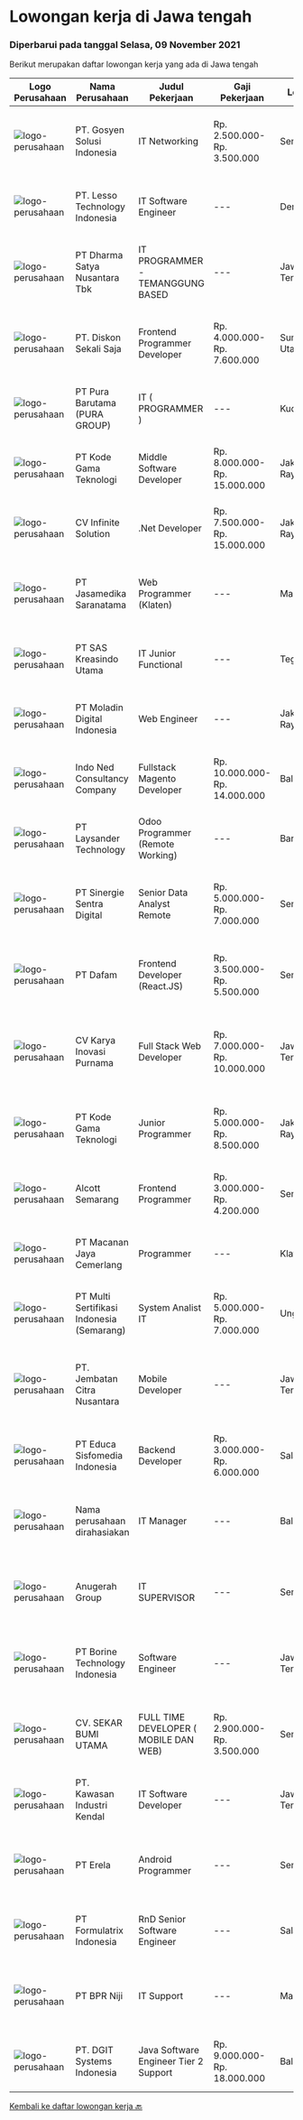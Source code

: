 
  # Lowongan kerja di Jawa tengah

  ### Diperbarui pada tanggal Selasa, 09 November 2021

  Berikut merupakan daftar lowongan kerja yang ada di Jawa tengah

  |Logo Perusahaan | Nama Perusahaan | Judul Pekerjaan | Gaji Pekerjaan | Lokasi | Deskripsi | Tanggal diunggah | Pranala |
  | -------------- | --------------- | --------------- | --------- | --------- | -------------- | ------- | ----------- |
  |![logo-perusahaan](https://image-service-cdn.seek.com.au/2feb51da208729a102ac6ab5a137cbb0193e7b8d/ee4dce1061f3f616224767ad58cb2fc751b8d2dc)|PT. Gosyen Solusi Indonesia|IT Networking|Rp. 2.500.000-Rp. 3.500.000|Semarang|Deskripsi PekerjaanKualifikasi : Kandidat harus memiliki setidaknya Gelar Sarjana di Teknik (Elektro), Teknik (Komputer/Telekomunikasi), Ilmu...|Sabtu, 06 November 2021|https://www.jobstreet.co.id/id/job/it-networking-3681409?token=0~9f339ab5-c716-416a-87dc-cd302d16852a&sectionRank=1&jobId=jobstreet-id-job-3681409|
|![logo-perusahaan](https://image-service-cdn.seek.com.au/d705fb1b70229dfbc46d19f86bd200296f2574d4/ee4dce1061f3f616224767ad58cb2fc751b8d2dc)|PT. Lesso Technology Indonesia|IT Software Engineer|---|Demak|Job Description: Improving system quality by identifying issues and common patterns, and developing standard operating procedures Enhancing...|Minggu, 07 November 2021|https://www.jobstreet.co.id/id/job/it-software-engineer-3673260?token=0~9f339ab5-c716-416a-87dc-cd302d16852a&sectionRank=2&jobId=jobstreet-id-job-3673260|
|![logo-perusahaan](https://image-service-cdn.seek.com.au/3f711d508edc48e2f496769c97e787d14ea386e9/ee4dce1061f3f616224767ad58cb2fc751b8d2dc)|PT Dharma Satya Nusantara Tbk|IT PROGRAMMER - TEMANGGUNG BASED|---|Jawa Tengah|Job Description: Memastikan tersedianya aplikasi melalui kegiatan pembuatan program guna mendukung kebutuhan bisnis berdasarkan design aplikasi yang...|Senin, 08 November 2021|https://www.jobstreet.co.id/id/job/it-programmer-temanggung-based-3681713?token=0~9f339ab5-c716-416a-87dc-cd302d16852a&sectionRank=3&jobId=jobstreet-id-job-3681713|
|![logo-perusahaan](https://image-service-cdn.seek.com.au/37da413d1d78b985b44db2cacac2517bee9e42db/ee4dce1061f3f616224767ad58cb2fc751b8d2dc)|PT. Diskon Sekali Saja|Frontend Programmer Developer|Rp. 4.000.000-Rp. 7.600.000|Sumatera Utara|# Paham php dan web development# Memiliki Team work effort# Kami memberikan benefit saham (esop) di perusahaan kami untuk kandidat yang tepat#...|Senin, 08 November 2021|https://www.jobstreet.co.id/id/job/frontend-programmer-developer-3681730?token=0~9f339ab5-c716-416a-87dc-cd302d16852a&sectionRank=4&jobId=jobstreet-id-job-3681730|
|![logo-perusahaan](https://image-service-cdn.seek.com.au/1588db4b27658493c980eb24d959cefaab47c7ca/ee4dce1061f3f616224767ad58cb2fc751b8d2dc)|PT Pura Barutama (PURA GROUP)|IT ( PROGRAMMER )|---|Kudus|S1 Teknik Informatika. Memahami Java, J2SE, .NET, C ++, C #, Assembler , PHP, VB, Delphi, Power Builder, Oracle dan pernah membuat program dari...|Sabtu, 06 November 2021|https://www.jobstreet.co.id/id/job/it-programmer-3681249?token=0~9f339ab5-c716-416a-87dc-cd302d16852a&sectionRank=5&jobId=jobstreet-id-job-3681249|
|![logo-perusahaan](https://image-service-cdn.seek.com.au/68252c42c4168a1c8c01d2e4780afabda7581fcc/ee4dce1061f3f616224767ad58cb2fc751b8d2dc)|PT Kode Gama Teknologi|Middle Software Developer|Rp. 8.000.000-Rp. 15.000.000|Jakarta Raya|Job Description: As a web developer, your will be challenged with the task of developing web based applications using .net frameworks You will be...|Minggu, 07 November 2021|https://www.jobstreet.co.id/id/job/middle-software-developer-3681665?token=0~9f339ab5-c716-416a-87dc-cd302d16852a&sectionRank=6&jobId=jobstreet-id-job-3681665|
|![logo-perusahaan](https://image-service-cdn.seek.com.au/56b5c687b70921e14aef5f4e25daf5f16805eb94/ee4dce1061f3f616224767ad58cb2fc751b8d2dc)|CV Infinite Solution|.Net Developer|Rp. 7.500.000-Rp. 15.000.000|Jakarta Raya|Works from home is our advantage, there's never been a better time to work from home Monday to Friday 9 Hours / day Having own PC / Laptop minimal...|Senin, 08 November 2021|https://www.jobstreet.co.id/id/job/net-developer-3673788?token=0~9f339ab5-c716-416a-87dc-cd302d16852a&sectionRank=7&jobId=jobstreet-id-job-3673788|
|![logo-perusahaan](https://image-service-cdn.seek.com.au/7cdc071d90abd96b4cf7706a1694f0662aa509a1/ee4dce1061f3f616224767ad58cb2fc751b8d2dc)|PT Jasamedika Saranatama|Web Programmer (Klaten)|---|Magelang|Requirements: Pendidikan D3 atau S1 (Teknik Informatika/Manajemen Informatika/Sistem Informasi) Memiliki inisiatif tinggi dan teliti dan mampu...|Jumat, 05 November 2021|https://www.jobstreet.co.id/id/job/web-programmer-klaten-3664387?token=0~9f339ab5-c716-416a-87dc-cd302d16852a&sectionRank=8&jobId=jobstreet-id-job-3664387|
|![logo-perusahaan](https://image-service-cdn.seek.com.au/4b44f659bd1174463d23adc92e7ef83cd2341528/ee4dce1061f3f616224767ad58cb2fc751b8d2dc)|PT SAS Kreasindo Utama|IT Junior Functional|---|Tegal|Job Descriptions : Working with the team for the system implementations provide training and documentations Helping the user of any difficulties or...|Kamis, 04 November 2021|https://www.jobstreet.co.id/id/job/it-junior-functional-3678619?token=0~9f339ab5-c716-416a-87dc-cd302d16852a&sectionRank=9&jobId=jobstreet-id-job-3678619|
|![logo-perusahaan](https://image-service-cdn.seek.com.au/2f5d57381ccba0c9825e4d9de4faaf965d821c14/ee4dce1061f3f616224767ad58cb2fc751b8d2dc)|PT Moladin Digital Indonesia|Web Engineer|---|Jakarta Raya|Responsibility: Design and development of scalable, reliable, and testable Web applications Review designs and code to ensure quality and industry...|Jumat, 05 November 2021|https://www.jobstreet.co.id/id/job/web-engineer-3670211?token=0~9f339ab5-c716-416a-87dc-cd302d16852a&sectionRank=10&jobId=jobstreet-id-job-3670211|
|![logo-perusahaan](https://image-service-cdn.seek.com.au/0a642188b6f444564b4e7d0e61cdd79a37cdf0fa/ee4dce1061f3f616224767ad58cb2fc751b8d2dc)|Indo Ned Consultancy Company|Fullstack Magento Developer|Rp. 10.000.000-Rp. 14.000.000|Bali|Note: This job is not at IndoNed. You will be working for a Dutch company called U Digital (U B.V.) in Indonesia. U Digital is responsible for the...|Sabtu, 06 November 2021|https://www.jobstreet.co.id/id/job/fullstack-magento-developer-3665933?token=0~9f339ab5-c716-416a-87dc-cd302d16852a&sectionRank=11&jobId=jobstreet-id-job-3665933|
|![logo-perusahaan](https://image-service-cdn.seek.com.au/188a74a077f27d8848c0d2064a064a4fe1c3bbf1/ee4dce1061f3f616224767ad58cb2fc751b8d2dc)|PT Laysander Technology|Odoo Programmer (Remote Working)|---|Bandung|Remote Working / Work From HomeSuka Coding, User Friendly Oriented, Develop Program yang berdampak bagi orang banyak?Jadilah Odoo Developer di...|Jumat, 05 November 2021|https://www.jobstreet.co.id/id/job/odoo-programmer-remote-working-3663942?token=0~9f339ab5-c716-416a-87dc-cd302d16852a&sectionRank=12&jobId=jobstreet-id-job-3663942|
|![logo-perusahaan](https://image-service-cdn.seek.com.au/bd98c12e20bf96961412c1d1500df43d061c59fe/ee4dce1061f3f616224767ad58cb2fc751b8d2dc)|PT Sinergie Sentra Digital|Senior Data Analyst Remote|Rp. 5.000.000-Rp. 7.000.000|Semarang|JOB RESPONSIBILITIES Design and build a report dashboard/pivot/analysis based on requirements to help management/customers make data-driven decision....|Jumat, 05 November 2021|https://www.jobstreet.co.id/id/job/senior-data-analyst-remote-3665087?token=0~9f339ab5-c716-416a-87dc-cd302d16852a&sectionRank=13&jobId=jobstreet-id-job-3665087|
|![logo-perusahaan](https://image-service-cdn.seek.com.au/23ed0db506f9cbc2e1947a1e8d5ff039b5085978/ee4dce1061f3f616224767ad58cb2fc751b8d2dc)|PT Dafam|Frontend Developer (React.JS)|Rp. 3.500.000-Rp. 5.500.000|Semarang|Lulusan S1 Jurusan IT Memiliki pengalaman sebagai frontend developer di perusahaan yang bergerak dalam bidang IT Memahami HTML, CSS dan JavaScript...|Rabu, 03 November 2021|https://www.jobstreet.co.id/id/job/frontend-developer-react-js-3677851?token=0~9f339ab5-c716-416a-87dc-cd302d16852a&sectionRank=14&jobId=jobstreet-id-job-3677851|
|![logo-perusahaan](https://image-service-cdn.seek.com.au/8cf5ea1022db48cba74245fe4c387b8584ad5466/ee4dce1061f3f616224767ad58cb2fc751b8d2dc)|CV Karya Inovasi Purnama|Full Stack Web Developer|Rp. 7.000.000-Rp. 10.000.000|Jawa Tengah|Job Description Menjadi IT project lead: memimpin, membuat dan juga mengkoordinasi junior programmers untuk menyelesaikan sistem yang dibutuhkan...|Kamis, 04 November 2021|https://www.jobstreet.co.id/id/job/full-stack-web-developer-3679647?token=0~9f339ab5-c716-416a-87dc-cd302d16852a&sectionRank=15&jobId=jobstreet-id-job-3679647|
|![logo-perusahaan](https://image-service-cdn.seek.com.au/68252c42c4168a1c8c01d2e4780afabda7581fcc/ee4dce1061f3f616224767ad58cb2fc751b8d2dc)|PT Kode Gama Teknologi|Junior Programmer|Rp. 5.000.000-Rp. 8.500.000|Jakarta Raya|Requirement: Usia maksimal 30 tahun Fresh graduate (D3/ S1) Mengetahui atau menguasai dasar front end (HTML, Javascript, CSS) ataupun salah satu...|Rabu, 03 November 2021|https://www.jobstreet.co.id/id/job/junior-programmer-3677657?token=0~9f339ab5-c716-416a-87dc-cd302d16852a&sectionRank=16&jobId=jobstreet-id-job-3677657|
|![logo-perusahaan](https://image-service-cdn.seek.com.au/d16238354b494eee9a527edfec741716a04bc65a/ee4dce1061f3f616224767ad58cb2fc751b8d2dc)|Alcott Semarang|Frontend Programmer|Rp. 3.000.000-Rp. 4.200.000|Semarang|Responsibilities : Translate designs into clean markup with HTML &amp; CSS Develop functional and appealing web and mobile-based applications based on...|Jumat, 05 November 2021|https://www.jobstreet.co.id/id/job/frontend-programmer-3668075?token=0~9f339ab5-c716-416a-87dc-cd302d16852a&sectionRank=17&jobId=jobstreet-id-job-3668075|
|![logo-perusahaan](https://image-service-cdn.seek.com.au/d27b9adb35b5e4e41aa7d60edd2c15b2d47864f6/ee4dce1061f3f616224767ad58cb2fc751b8d2dc)|PT Macanan Jaya Cemerlang|Programmer|---|Klaten|Usia maksimal 35 tahun. Pendidikan minimal D3 / S1 Manajemen Informatika / Teknik Informatika / Sistem Informatika. Memiliki pengalaman minimal 1...|Rabu, 03 November 2021|https://www.jobstreet.co.id/id/job/programmer-3677708?token=0~9f339ab5-c716-416a-87dc-cd302d16852a&sectionRank=18&jobId=jobstreet-id-job-3677708|
|![logo-perusahaan](https://image-service-cdn.seek.com.au/be21c8a01b449a1b253bf571549c65e22b0ac756/ee4dce1061f3f616224767ad58cb2fc751b8d2dc)|PT Multi Sertifikasi Indonesia (Semarang)|System Analist IT|Rp. 5.000.000-Rp. 7.000.000|Ungaran|Bachelor degree from Information System, Computer Science, Information Technology, or another qualitative field. At least 3 Year(s) of working...|Selasa, 02 November 2021|https://www.jobstreet.co.id/id/job/system-analist-it-3675857?token=0~9f339ab5-c716-416a-87dc-cd302d16852a&sectionRank=19&jobId=jobstreet-id-job-3675857|
|![logo-perusahaan](https://image-service-cdn.seek.com.au/b26ead0130c0d34d1317dc462688b9bfe2f96bb4/ee4dce1061f3f616224767ad58cb2fc751b8d2dc)|PT. Jembatan Citra Nusantara|Mobile Developer|---|Jawa Tengah|Membuat rancangan, membangun dan mengembangkan aplikasi mobile berdasarkan request klien ataupun kebutuhan internal Perusahaan Melakukan evaluasi dan...|Sabtu, 06 November 2021|https://www.jobstreet.co.id/id/job/mobile-developer-3671565?token=0~9f339ab5-c716-416a-87dc-cd302d16852a&sectionRank=20&jobId=jobstreet-id-job-3671565|
|![logo-perusahaan](https://image-service-cdn.seek.com.au/9e459e4a3ea31c4bf03c13598af4814e9f9938ed/ee4dce1061f3f616224767ad58cb2fc751b8d2dc)|PT Educa Sisfomedia Indonesia|Backend Developer|Rp. 3.000.000-Rp. 6.000.000|Salatiga|Tugas dan Tanggung Jawab Fokus mengembangkan teknologi terbaik yang efisien dan experienced Merancang struktur data, membangun algoritma dan...|Kamis, 04 November 2021|https://www.jobstreet.co.id/id/job/backend-developer-3669328?token=0~9f339ab5-c716-416a-87dc-cd302d16852a&sectionRank=21&jobId=jobstreet-id-job-3669328|
|![logo-perusahaan](https://us.123rf.com/450wm/pavelstasevich/pavelstasevich1811/pavelstasevich181101027/112815900-stock-vector-no-image-available-icon-flat-vector.jpg?ver=6)|Nama perusahaan dirahasiakan|IT Manager|---|Bali|Pendidikan minimal S1 segala jurusan Memiliki pengetahuan mengenai PHP dan bahasa pemrograman lainnya atau menguasai jaringan Gaji negotiable...|Minggu, 31 Oktober 2021|https://www.jobstreet.co.id/id/job/it-manager-3673772?token=0~9f339ab5-c716-416a-87dc-cd302d16852a&sectionRank=22&jobId=jobstreet-id-job-3673772|
|![logo-perusahaan](https://image-service-cdn.seek.com.au/25c44ff6fafb384d642eb72119c657c36ddae43c/ee4dce1061f3f616224767ad58cb2fc751b8d2dc)|Anugerah Group|IT SUPERVISOR|---|Semarang|Requirements: Minimum 3-5 years experience in infrastructure, network, and programing Maximum 35 years old. BSc/BA in Computer Science, Engineering or...|Senin, 01 November 2021|https://www.jobstreet.co.id/id/job/it-supervisor-3674167?token=0~9f339ab5-c716-416a-87dc-cd302d16852a&sectionRank=23&jobId=jobstreet-id-job-3674167|
|![logo-perusahaan](https://image-service-cdn.seek.com.au/6133f685a62ef33437189c89de010c5c10994440/ee4dce1061f3f616224767ad58cb2fc751b8d2dc)|PT Borine Technology Indonesia|Software Engineer|---|Jawa Tengah|Job Description: Transplant Or Modify The Existing Sweeping Robot Software System Responsible For The Design And Optimization Of The Path Planning...|Kamis, 04 November 2021|https://www.jobstreet.co.id/id/job/software-engineer-3669055?token=0~9f339ab5-c716-416a-87dc-cd302d16852a&sectionRank=24&jobId=jobstreet-id-job-3669055|
|![logo-perusahaan](https://image-service-cdn.seek.com.au/bb1828e6cd676475dfb7b227e5909c2b650b3a86/ee4dce1061f3f616224767ad58cb2fc751b8d2dc)|CV. SEKAR BUMI UTAMA|FULL TIME DEVELOPER ( MOBILE DAN WEB)|Rp. 2.900.000-Rp. 3.500.000|Semarang|Front End DeveloperKeahlian :1.     Menguasai web programming (PHP, HTML, JAVASCRIPT,CSS)2.     Memahami tentang DBMS ( Postgre, SQLserver atau...|Jumat, 05 November 2021|https://www.jobstreet.co.id/id/job/full-time-developer-mobile-dan-web-3665006?token=0~9f339ab5-c716-416a-87dc-cd302d16852a&sectionRank=25&jobId=jobstreet-id-job-3665006|
|![logo-perusahaan](https://image-service-cdn.seek.com.au/4777cfd62677e825f561371d10c35c5b1b981348/ee4dce1061f3f616224767ad58cb2fc751b8d2dc)|PT. Kawasan Industri Kendal|IT Software Developer|---|Jawa Tengah|Minimum Bachelor's Degree in any discipline Minimum 3 years experience in PHP programming and Laravel Framework Fluent in English, both oral and...|Selasa, 02 November 2021|https://www.jobstreet.co.id/id/job/it-software-developer-3676359?token=0~9f339ab5-c716-416a-87dc-cd302d16852a&sectionRank=26&jobId=jobstreet-id-job-3676359|
|![logo-perusahaan](https://image-service-cdn.seek.com.au/cc8d8c9f0ba1f73a44b17955bdd729eab0a12a93/ee4dce1061f3f616224767ad58cb2fc751b8d2dc)|PT Erela|Android Programmer|---|Semarang|Kualifikasi: Minimal S1 Teknik Informatika Menguasai Android Studio, Java, JSON,PHP Menguasai HTML, CSS, Javascript, Jquery Menguasai teknik...|Jumat, 05 November 2021|https://www.jobstreet.co.id/id/job/android-programmer-3664178?token=0~9f339ab5-c716-416a-87dc-cd302d16852a&sectionRank=27&jobId=jobstreet-id-job-3664178|
|![logo-perusahaan](https://image-service-cdn.seek.com.au/3fe11e0a9e6ce117e7b36170e1750cf68c13eaba/ee4dce1061f3f616224767ad58cb2fc751b8d2dc)|PT Formulatrix Indonesia|RnD Senior Software Engineer|---|Salatiga|Job Description: Understanding best coding practices and designing thoughtful coding patterns Analyzing problems and proposing an implementation to...|Rabu, 03 November 2021|https://www.jobstreet.co.id/id/job/rnd-senior-software-engineer-3667214?token=0~9f339ab5-c716-416a-87dc-cd302d16852a&sectionRank=28&jobId=jobstreet-id-job-3667214|
|![logo-perusahaan](https://us.123rf.com/450wm/pavelstasevich/pavelstasevich1811/pavelstasevich181101027/112815900-stock-vector-no-image-available-icon-flat-vector.jpg?ver=6)|PT BPR Niji|IT Support|---|Magelang|Bertanggung jawab atas operasional. Memastikan kelancaran proses system. Mencari solusi dan mengatasi masalah yang ada. Membuat perencanaan kerja...|Senin, 01 November 2021|https://www.jobstreet.co.id/id/job/it-support-3675221?token=0~9f339ab5-c716-416a-87dc-cd302d16852a&sectionRank=29&jobId=jobstreet-id-job-3675221|
|![logo-perusahaan](https://image-service-cdn.seek.com.au/e1681d73e68b1b74b5b5136363b820dd70a250df/ee4dce1061f3f616224767ad58cb2fc751b8d2dc)|PT. DGIT Systems Indonesia|Java Software Engineer Tier 2 Support|Rp. 9.000.000-Rp. 18.000.000|Bali|We are looking for a talented Java engineer to join an experienced team of engineers working on our flagship to support our products: Telflow, a...|Kamis, 04 November 2021|https://www.jobstreet.co.id/id/job/java-software-engineer-tier-2-support-3679533?token=0~9f339ab5-c716-416a-87dc-cd302d16852a&sectionRank=30&jobId=jobstreet-id-job-3679533|


  [Kembali ke daftar lowongan kerja 🔙](../README.md#daftar-lowongan-kerja)
  